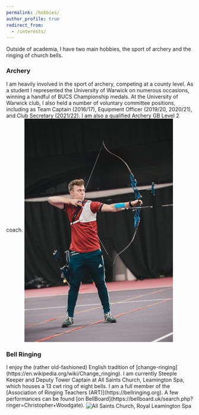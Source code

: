 ```yaml
---
permalink: /hobbies/
author_profile: true
redirect_from: 
  - /interests/
---
```


Outside of academia, I have two main hobbies, the sport of archery and the ringing of church bells.

<h3>Archery</h3>
I am heavily involved in the sport of archery, competing at a county level. As a student I represented the University of Warwick on numerous occasions, winning a handful of BUCS Championship medals. At the University of Warwick club, I also held a number of voluntary committee positions, including as Team Captain (2016/17), Equipment Officer (2019/20, 2020/21), and Club Secretary (2021/22). I am also a qualified Archery GB Level 2 coach.

<img align='center' style='width: 400px' src='/images/archery.jpg' alt='BUTC 2021 - Photo: David Richardson'>

<h3>Bell Ringing</h3>
I enjoy the (rather old-fashioned) English tradition of [change-ringing](https://en.wikipedia.org/wiki/Change_ringing). I am currently Steeple Keeper and Deputy Tower Captain at All Saints Church, Leamington Spa, which houses a 13 cwt ring of eight bells. I am a full member of the [Association of Ringing Teachers (ART)](https://bellringing.org). A few performances can be found [on BellBoard](https://bellboard.uk/search.php?ringer=Christopher+Woodgate).

<img align='center' style='width: 400px' src='/images/all_saints_leamington.jpg' alt='All Saints Church, Royal Leamington Spa'>
